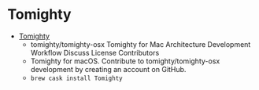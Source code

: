 # Tomighty
- [Tomighty](https://github.com/tomighty/tomighty-osx)
  -  tomighty/tomighty-osx Tomighty for Mac Architecture Development Workflow Discuss License Contributors
  - Tomighty for macOS. Contribute to tomighty/tomighty-osx development by creating an account on GitHub.
  - `brew cask install Tomighty`
